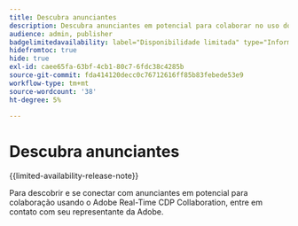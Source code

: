 ```yaml
---
title: Descubra anunciantes
description: Descubra anunciantes em potencial para colaborar no uso do Adobe Real-Time CDP Collaboration
audience: admin, publisher
badgelimitedavailability: label="Disponibilidade limitada" type="Informative" url="https://helpx.adobe.com/legal/product-descriptions/real-time-customer-data-platform-collaboration.html newtab=true"
hidefromtoc: true
hide: true
exl-id: caee65fa-63bf-4cb1-80c7-6fdc38c4285b
source-git-commit: fda414120decc0c76712616ff85b83febede53e9
workflow-type: tm+mt
source-wordcount: '38'
ht-degree: 5%

---
```


# Descubra anunciantes

{{limited-availability-release-note}}

Para descobrir e se conectar com anunciantes em potencial para colaboração usando o Adobe Real-Time CDP Collaboration, entre em contato com seu representante da Adobe.
